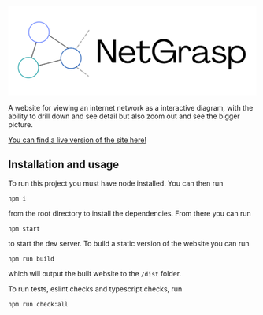 ![Netgrasp](netgrasp_logo_with_name.png)

A website for viewing an internet network as a interactive diagram, with the ability to drill down and see detail but also zoom out and see the bigger picture.

[You can find a live version of the site here!](https://netgrasp.netlify.app/)

## Installation and usage

To run this project you must have node installed. You can then run

```
npm i
```

from the root directory to install the dependencies. From there you can run

```
npm start
```

to start the dev server. To build a static version of the website you can run

```
npm run build
```

which will output the built website to the `/dist` folder.

To run tests, eslint checks and typescript checks, run

```
npm run check:all
```
